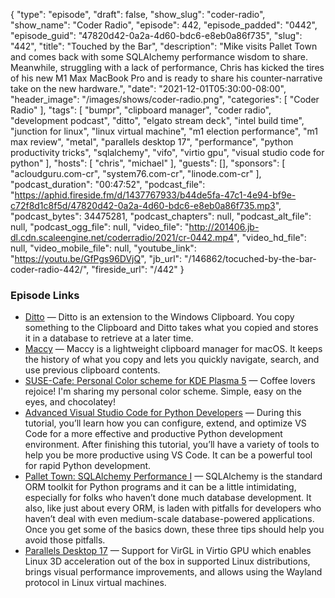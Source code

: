 {
  "type": "episode",
  "draft": false,
  "show_slug": "coder-radio",
  "show_name": "Coder Radio",
  "episode": 442,
  "episode_padded": "0442",
  "episode_guid": "47820d42-0a2a-4d60-bdc6-e8eb0a86f735",
  "slug": "442",
  "title": "Touched by the Bar",
  "description": "Mike visits Pallet Town and comes back with some SQLAlchemy performance wisdom to share. Meanwhile, struggling with a lack of performance, Chris has kicked the tires of his new M1 Max MacBook Pro and is ready to share his counter-narrative take on the new hardware.",
  "date": "2021-12-01T05:30:00-08:00",
  "header_image": "/images/shows/coder-radio.png",
  "categories": [
    "Coder Radio"
  ],
  "tags": [
    "bumpr",
    "clipboard manager",
    "coder radio",
    "development podcast",
    "ditto",
    "elgato stream deck",
    "intel build time",
    "junction for linux",
    "linux virtual machine",
    "m1 election performance",
    "m1 max review",
    "metal",
    "parallels desktop 17",
    "performance",
    "python productivity tricks",
    "sqlalchemy",
    "vifo",
    "virtio gpu",
    "visual studio code for python"
  ],
  "hosts": [
    "chris",
    "michael"
  ],
  "guests": [],
  "sponsors": [
    "acloudguru.com-cr",
    "system76.com-cr",
    "linode.com-cr"
  ],
  "podcast_duration": "00:47:52",
  "podcast_file": "https://aphid.fireside.fm/d/1437767933/b44de5fa-47c1-4e94-bf9e-c72f8d1c8f5d/47820d42-0a2a-4d60-bdc6-e8eb0a86f735.mp3",
  "podcast_bytes": 34475281,
  "podcast_chapters": null,
  "podcast_alt_file": null,
  "podcast_ogg_file": null,
  "video_file": "http://201406.jb-dl.cdn.scaleengine.net/coderradio/2021/cr-0442.mp4",
  "video_hd_file": null,
  "video_mobile_file": null,
  "youtube_link": "https://youtu.be/GfPgs96DVjQ",
  "jb_url": "/146862/tocuched-by-the-bar-coder-radio-442/",
  "fireside_url": "/442"
}


### Episode Links

  * [Ditto](https://github.com/sabrogden/Ditto "Ditto") — Ditto is an extension to the Windows Clipboard. You copy something to the Clipboard and Ditto takes what you copied and stores it in a database to retrieve at a later time.
  * [Maccy](https://github.com/p0deje/Maccy "Maccy") — Maccy is a lightweight clipboard manager for macOS. It keeps the history of what you copy and lets you quickly navigate, search, and use previous clipboard contents.
  * [SUSE-Cafe: Personal Color scheme for KDE Plasma 5](https://github.com/LyrixCaz/SUSE-Cafe "SUSE-Cafe: Personal Color scheme for KDE Plasma 5") — Coffee lovers rejoice! I'm sharing my personal color scheme. Simple, easy on the eyes, and chocolatey! 
  * [Advanced Visual Studio Code for Python Developers](https://realpython.com/advanced-visual-studio-code-python/ "Advanced Visual Studio Code for Python Developers") — During this tutorial, you’ll learn how you can configure, extend, and optimize VS Code for a more effective and productive Python development environment. After finishing this tutorial, you’ll have a variety of tools to help you be more productive using VS Code. It can be a powerful tool for rapid Python development. 
  * [Pallet Town: SQLAlchemy Performance I](https://dominickm.com/pallet-town-sqlalchemy-performance-i/ "Pallet Town: SQLAlchemy Performance I") — SQLAlchemy is the standard ORM toolkit for Python programs and it can be a little intimidating, especially for folks who haven’t done much database development. It also, like just about every ORM, is laden with pitfalls for developers who haven’t deal with even medium-scale database-powered applications. Once you get some of the basics down, these three tips should help you avoid those pitfalls.
  * [Parallels Desktop 17](https://www.parallels.com/news/press-releases/show/pd17-for-mac-launches/ "Parallels Desktop 17") — Support for VirGL in Virtio GPU which enables Linux 3D acceleration out of the box in supported Linux distributions, brings visual performance improvements, and allows using the Wayland protocol in Linux virtual machines.


